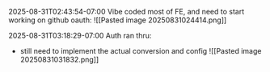 
2025-08-31T02:43:54-07:00
Vibe coded most of FE, and need to start working on github oauth:
![[Pasted image 20250831024414.png]]

2025-08-31T03:18:29-07:00
Auth ran thru:
- still need to implement the actual conversion and config
![[Pasted image 20250831031832.png]]











